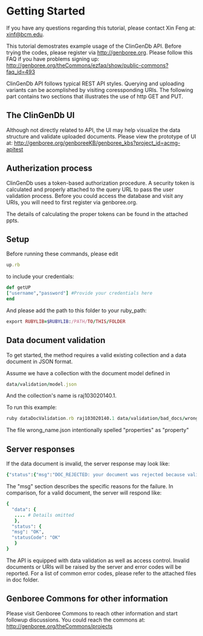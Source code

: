 
Getting Started
===============
If you have any questions regarding this tutorial, please contact Xin Feng at: xinf@bcm.edu.

This tutorial demostrates example usage of the ClinGenDb API.
Before trying the codes, please register via http://genboree.org. Please follow this FAQ if you have problems signing up: http://genboree.org/theCommons/ezfaq/show/public-commons?faq_id=493

ClinGenDb API follows typical REST API styles. Querying and uploading
variants can be acomplished by visiting coressponding URIs. The following
part contains two sections that illustrates the use of http GET and PUT.

The ClinGenDb UI
----------------
Although not directly related to API, the UI may help visualize the data structure and validate uploaded documents. Please view the prototype of UI at: http://genboree.org/genboreeKB/genboree_kbs?project_id=acmg-apitest

Autherization process
---------------------
ClinGenDb uses a token-based authorization procedure. A security token is 
calculated and properly attached to the query URL to pass the user validation 
process. Before you could access the database and visit any URIs, you will need to first register via genboree.org.

The details of calculating the proper tokens can be found in the attached ppts.

Setup 
-----------------
Before running these commands, please edit
```ruby
up.rb
```
to include your credentials:
```ruby
def getUP
["username","password"] #Provide your credentials here
end
```

And please add the path to this folder to your ruby_path:
```ruby
export RUBYLIB=$RUBYLIB:/PATH/TO/THIS/FOLDER
```

Data document validation
-----------------------
To get started, the method requires a valid existing collection and a data document in JSON format.

Assume we have a collection with the document model defined in 

```ruby
data/validation/model.json
```
And the collection's name is raj103020140.1.

To run this example:
```ruby
ruby dataDocValidation.rb raj103020140.1 data/validation/bad_docs/wrong_name.json acmg-Test
```
The file wrong_name.json intentionally spelled "properties" as "property"

Server responses
-----------------

If the data document is invalid, the server response may look like:

```ruby
{"status":{"msg":"DOC_REJECTED: your document was rejected because validation failed. Validation complained that: ERROR: the document does not match the data model schema for the raj103020140.1 collection! Specifically:\n  - ERROR: The root property of a document can only have 'properties' or 'value' as keys and nothing else. You have: propertie\n  - ERROR: there are some missing required sub-properties under the \"DocumentID\" property. Specifically, the model says the following sub-properties are required, but they are not present in the doc: \"dateOfLitSearch\", \"diseaseID\", \"numIndependentClinicalReports\", \"numReturnedSearchResults\", \"pubmedSearchQuery\", \"timeToComplete\"","relatedJobIds":[],"statusCode":"Not Acceptable"},"data":{}}
```
The "msg" section describes the specific reasons for the failure.
In comparison, for a valid document, the server will respond like:
```ruby
{
  "data": {
   .... # Details omitted
   },
  "status": {
  "msg": "OK",
  "statusCode": "OK"
   }
}
```

The API is equipped with data validation as well as access control. Invalid documents or URIs will be raised by the server and error codes will be reported. For a list of common error codes, please refer to the attached files in doc folder.

Genboree Commons for other information
----------------
Please visit Genboree Commons to reach other information and start followup
discussions. You could reach the commons at: http://genboree.org/theCommons/projects
